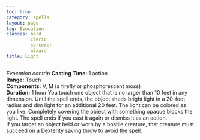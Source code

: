 ```yaml
---
toc: true
category: spells
layout: page
tag: Evocation
classes: bard
         cleric
         sorcerer
         wizard
title: Light 
---
```

_Evocation cantrip_ 
**Casting Time:** 1 action    
**Range:** Touch    
**Components:** V, M (a firefly or phosphorescent moss)    
**Duration:** 1 hour 
You touch one object that is no larger than 10 feet in any dimension. Until the spell ends, the object sheds bright light in a 20-foot radius and dim light for an additional 20 feet. The light can be colored as you like. Completely covering the object with something opaque blocks the light. The spell ends if you cast it again or dismiss it as an action.    
If you target an object held or worn by a hostile creature, that creature must succeed on a Dexterity saving throw to avoid the spell.